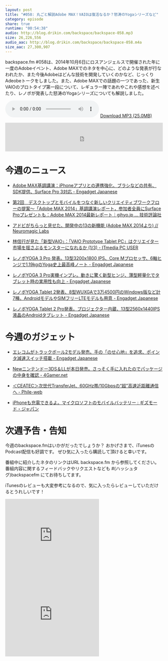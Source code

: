 ```yaml
---
layout: post
title: "#058: 丸ごと解説Adobe MAX！VAIOは復活なるか？怒涛のYogaシリーズなど"
category: episode
share: true
runtime: "00:54:38"
audio: http://blog.drikin.com/backspace/backspace-058.mp3
size: 26,226,556
audio_aac: http://blog.drikin.com/backspace/backspace-058.m4a
size_aac: 27,300,907
---
```


backspace.fm #058は、2014年10月6日にロスアンジェルスで開催された年に一度のAdobeイベント、Adobe MAXでのネタを中心に、どのような発表が行なわれたか、また今後Adobeはどんな技術を開発していくのかなど、じっくりAdeobeトークをしました。また、Adobe MAXでの話題の一つであった、新生VAIOのプロトタイプ第一段について、レギュラー陣であれやこれや感想を述べたり、レノボが発表した怒涛のYogaシリーズについても解説しました。

<audio src="http://blog.drikin.com/backspace/backspace-058.mp3" controls preload></audio>
[Download MP3 (25.0MB)](http://blog.drikin.com/backspace/backspace-058.mp3)

<iframe src="http://backspace.fm/subscribes.html" width="100%" height="92" scrolling="no" frameborder="0"></iframe>

# 今週のニュース

- [Adobe MAX基調講演：iPhoneアプリとの連携強化、ブラシなどの共有、SDK提供、Surface Pro 3対応 - Engadget Japanese](http://japanese.engadget.com/2014/10/06/adobe-max-iphone-sdk-surface-pro-3/)

- [第2回　デスクトップとモバイルをつなぐ新しいクリエイティブワークフローの提案～「Adobe MAX 2014」基調講演レポート，参加者全員にSurface Proプレゼントも：Adobe MAX 2014最新レポート｜gihyo.jp … 技術評論社](http://gihyo.jp/news/report/01/max2014/0002)

- [アドビがちらっと見せた、開発中の13の新機能 (Adobe MAX 2014より) // Neuromagic Labs](http://labs.neuromagic.com/?p=658)

- [林信行が見た「新型VAIO」：「VAIO Prototype Tablet PC」はクリエイター市場を揺さぶるモンスターになれるか (1/3) - ITmedia PC USER](http://www.itmedia.co.jp/pcuser/articles/1410/10/news162.html)

- [レノボYOGA 3 Pro 発表。13型3200x1800 IPS、Core Mプロセッサ、6軸ヒンジで1.19kgのYoga史上最高峰ノート - Engadget Japanese](http://japanese.engadget.com/2014/10/10/yoga-3-pro-13-3200x1800-ips-core-m-6-1-19kg-yoga/)

- [レノボYOGA 3 Pro実機インプレ。動きに驚く新型ヒンジ、薄型軽量化でタブレット時の実用性も向上 - Engadget Japanese](http://japanese.engadget.com/2014/10/10/yoga-3-pro/)

- [レノボYOGA Tablet 2発表、8型WUXGAで3万4500円のWindows版など計7種。AndroidモデルやSIMフリーLTEモデルも用意 - Engadget Japanese](http://japanese.engadget.com/2014/10/10/yoga-tablet-2-8-wuxga-3-4500-windows-7-android-sim/)

- [レノボYOGA Tablet 2 Pro発表。プロジェクター内蔵、13型2560x1440IPS液晶のAndroidタブレット - Engadget Japanese](http://japanese.engadget.com/2014/10/10/yoga-tablet-pro-2-13-2560x1440ips-android/)

# 今週のガジェット

- [エレコムがトラックボール2モデル発売。手の「のせ心地」を追求、ポインタ減速スイッチ搭載 - Engadget Japanese](http://japanese.engadget.com/2014/10/07/elecom-trackball/)

- [Newニンテンドー3DS＆LLが本日発売。さっそく手に入れたのでパッケージの中身を確認 - 4Gamer.net](http://www.4gamer.net/games/990/G999018/20141010105/)

- [＜CEATEC＞次世代TransferJet、60GHz帯/10Gbpsの“超”高速近距離通信へ - Phile-web](http://www.phileweb.com/news/d-av/201410/08/35720.html)

- [iPhoneも充電できるよ。マイクロソフトのモバイルバッテリー : ギズモード・ジャパン](http://www.gizmodo.jp/2014/10/post_15658.html)

# 次週予告・告知

今週のbackspace.fmはいかがだったでしょうか？
おかげさまで、iTunesのPodcast配信も好調です。
ぜひ気に入ったら購読して頂けると幸いです。

番組中に紹介したネタのリンクはURL backspace.fm から参照してください。
番組内容に関するフィードバックやリクエストなども #(ハッシュタグ)backspacefm にてお待ちしてます。

iTunesのレビューも大変参考になるので、気に入ったらレビューしていただけるとうれしいです！

<iframe src="http://rcm-fe.amazon-adsystem.com/e/cm?t=driftking-22&o=9&p=12&l=bn1&mode=videogames-jp&browse=637394&fc1=000000&lt1=_blank&lc1=3366FF&bg1=FFFFFF&f=ifr" marginwidth="0" marginheight="0" width="300" height="252" border="0" frameborder="0" style="border:none;" scrolling="no"></iframe>
<iframe src="http://rcm-fe.amazon-adsystem.com/e/cm?t=driftking-22&o=9&p=12&l=bn1&mode=computers-jp&browse=2127209058&fc1=000000&lt1=_blank&lc1=3366FF&bg1=FFFFFF&f=ifr" marginwidth="0" marginheight="0" width="300" height="252" border="0" frameborder="0" style="border:none;" scrolling="no"></iframe>


